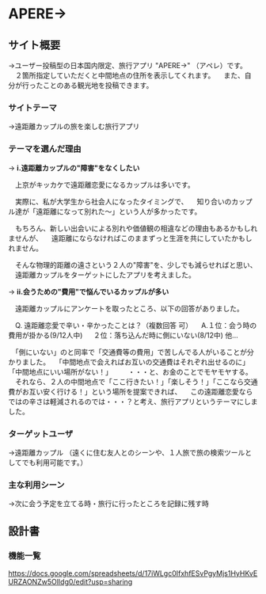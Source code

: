 # APERE→

## サイト概要

→ユーザー投稿型の日本国内限定、旅行アプリ "APERE→" （アペレ）です。
　２箇所指定していただくと中間地点の住所を表示してくれます。
　また、自分が行ったことのある観光地を投稿できます。



### サイトテーマ　
<!-- コンセプト（概念）＝ テーマ（目的、主題） ＋ 切り口 -->
→遠距離カップルの旅を楽しむ旅行アプリ



### テーマを選んだ理由

→ **ⅰ.遠距離カップルの"障害"をなくしたい**

　上京がキッカケで遠距離恋愛になるカップルは多いです。

　実際に、私が大学生から社会人になったタイミングで、
　知り合いのカップル達が「遠距離になって別れた〜」という人が多かったです。

　もちろん、新しい出会いによる別れや価値観の相違などの理由もあるかもしれませんが、
　遠距離にならなければこのままずっと生涯を共にしていたかもしれません。

　そんな物理的距離の遠さという２人の"障害"を、少しでも減らせればと思い、
　遠距離カップルをターゲットにしたアプリを考えました。


→ **ⅱ.会うための"費用"で悩んでいるカップルが多い**

　遠距離カップルにアンケートを取ったところ、以下の回答がありました。

　Q. 遠距離恋愛で辛い・辛かったことは？（複数回答 可）
　A.１位：会う時の費用が掛かる(9/12人中)
　  ２位：落ち込んだ時に側にいない(8/12中) 他...

　「側にいない」のと同率で「交通費等の費用」で苦しんでる人がいることが分かりました。
　「中間地点で会えればお互いの交通費はそれぞれ出せるのに」「中間地点にいい場所がない！」
　　・・・と、お金のことでモヤモヤする。
　それなら、２人の中間地点で「ここ行きたい！」「楽しそう！」「ここなら交通費がお互い安く行ける！」という場所を提案できれば、
　この遠距離恋愛ならではの辛さは軽減されるのでは・・・？と考え、旅行アプリというテーマにしました。

### ターゲットユーザ
→遠距離カップル
（遠くに住む友人とのシーンや、１人旅で旅の検索ツールとしてでも利用可能です。）

### 主な利用シーン
→次に会う予定を立てる時・旅行に行ったところを記録に残す時

## 設計書

### 機能一覧
https://docs.google.com/spreadsheets/d/17iWLgc0IfxhfESvPgyMjs1HyHKvEURZAONZw5OlIdg0/edit?usp=sharing




